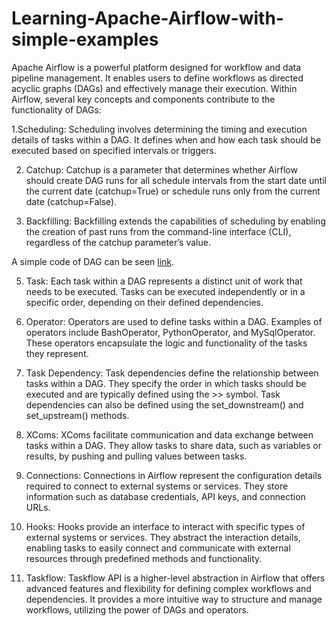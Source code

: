 # Learning-Apache-Airflow-with-simple-examples
Apache Airflow is a powerful platform designed for workflow and data pipeline management. It enables users to define workflows as directed acyclic graphs (DAGs) and effectively manage their execution. Within Airflow, several key concepts and components contribute to the functionality of DAGs:

1.Scheduling: Scheduling involves determining the timing and execution details of tasks within a DAG. It defines when and how each task should be executed based on specified intervals or triggers.

2. Catchup: Catchup is a parameter that determines whether Airflow should create DAG runs for all schedule intervals from the start date until the current date (catchup=True) or schedule runs only from the current date (catchup=False).

3. Backfilling: Backfilling extends the capabilities of scheduling by enabling the creation of past runs from the command-line interface (CLI), regardless of the catchup parameter’s value.

A simple code of DAG can be seen [link](https://github.com/Sarvandani/Learning-Apache-Airflow-with-simple-examples/blob/main/dag.py). 

5. Task: Each task within a DAG represents a distinct unit of work that needs to be executed. Tasks can be executed independently or in a specific order, depending on their defined dependencies.

6. Operator: Operators are used to define tasks within a DAG. Examples of operators include BashOperator, PythonOperator, and MySqlOperator. These operators encapsulate the logic and functionality of the tasks they represent.

7. Task Dependency: Task dependencies define the relationship between tasks within a DAG. They specify the order in which tasks should be executed and are typically defined using the >> symbol. Task dependencies can also be defined using the set_downstream() and set_upstream() methods.

8. XComs: XComs facilitate communication and data exchange between tasks within a DAG. They allow tasks to share data, such as variables or results, by pushing and pulling values between tasks.

9. Connections: Connections in Airflow represent the configuration details required to connect to external systems or services. They store information such as database credentials, API keys, and connection URLs.

10. Hooks: Hooks provide an interface to interact with specific types of external systems or services. They abstract the interaction details, enabling tasks to easily connect and communicate with external resources through predefined methods and functionality.

11. Taskflow: Taskflow API is a higher-level abstraction in Airflow that offers advanced features and flexibility for defining complex workflows and dependencies. It provides a more intuitive way to structure and manage workflows, utilizing the power of DAGs and operators.
